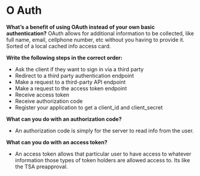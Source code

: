 # O Auth

**What’s a benefit of using OAuth instead of your own basic authentication?**
OAuth allows for additional information to be collected, like full name, email, cellphone number, etc without you having to provide it. Sorted of a local cached info access card. 

**Write the following steps in the correct order:**
- Ask the client if they want to sign in via a third party
- Redirect to a third party authentication endpoint
- Make a request to a third-party API endpoint
- Make a request to the access token endpoint
- Receive access token
- Receive authorization code
- Register your application to get a client_id and client_secret


**What can you do with an authorization code?**
- An authorization code is simply for the server to read info from the user. 

**What can you do with an access token?**
- An access token allows that particular user to have access to whatever information those types of token holders are allowed access to. Its like the TSA preapproval. 